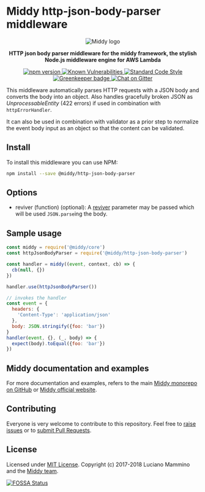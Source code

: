 # Middy http-json-body-parser middleware

<div align="center">
  <img alt="Middy logo" src="https://raw.githubusercontent.com/middyjs/middy/master/docs/img/middy-logo.png"/>
</div>

<div align="center">
  <p><strong>HTTP json body parser middleware for the middy framework, the stylish Node.js middleware engine for AWS Lambda</strong></p>
</div>

<div align="center">
<p>
  <a href="http://badge.fury.io/js/%40middy%2Fhttp-json-body-parser">
    <img src="https://badge.fury.io/js/%40middy%2Fhttp-json-body-parser.svg" alt="npm version" style="max-width:100%;">
  </a>
  <a href="https://snyk.io/test/github/middyjs/middy">
    <img src="https://snyk.io/test/github/middyjs/middy/badge.svg" alt="Known Vulnerabilities" data-canonical-src="https://snyk.io/test/github/middyjs/middy" style="max-width:100%;">
  </a>
  <a href="https://standardjs.com/">
    <img src="https://img.shields.io/badge/code_style-standard-brightgreen.svg" alt="Standard Code Style"  style="max-width:100%;">
  </a>
  <a href="https://greenkeeper.io/">
    <img src="https://badges.greenkeeper.io/middyjs/middy.svg" alt="Greenkeeper badge"  style="max-width:100%;">
  </a>
  <a href="https://gitter.im/middyjs/Lobby">
    <img src="https://badges.gitter.im/gitterHQ/gitter.svg" alt="Chat on Gitter"  style="max-width:100%;">
  </a>
</p>
</div>

This middleware automatically parses HTTP requests with a JSON body and converts the body into an
object. Also handles gracefully broken JSON as *UnprocessableEntity* (422 errors)
if used in combination with `httpErrorHandler`.

It can also be used in combination with validator as a prior step to normalize the
event body input as an object so that the content can be validated.


## Install

To install this middleware you can use NPM:

```bash
npm install --save @middy/http-json-body-parser
```


## Options

- reviver (function) (optional): A [reviver](https://developer.mozilla.org/en-US/docs/Web/JavaScript/Reference/Global_Objects/JSON/parse#Parameters) parameter may be passed which will be used `JSON.parse`ing the body.


## Sample usage

```javascript
const middy = require('@middy/core')
const httpJsonBodyParser = require('@middy/http-json-body-parser')

const handler = middy((event, context, cb) => {
  cb(null, {})
})

handler.use(httpJsonBodyParser())

// invokes the handler
const event = {
  headers: {
    'Content-Type': 'application/json'
  },
  body: JSON.stringify({foo: 'bar'})
}
handler(event, {}, (_, body) => {
  expect(body).toEqual({foo: 'bar'})
})
```


## Middy documentation and examples

For more documentation and examples, refers to the main [Middy monorepo on GitHub](https://github.com/middyjs/middy) or [Middy official website](https://middy.js.org).


## Contributing

Everyone is very welcome to contribute to this repository. Feel free to [raise issues](https://github.com/middyjs/middy/issues) or to [submit Pull Requests](https://github.com/middyjs/middy/pulls).


## License

Licensed under [MIT License](LICENSE). Copyright (c) 2017-2018 Luciano Mammino and the [Middy team](https://github.com/middyjs/middy/graphs/contributors).

<a href="https://app.fossa.io/projects/git%2Bgithub.com%2Fmiddyjs%2Fmiddy?ref=badge_large">
  <img src="https://app.fossa.io/api/projects/git%2Bgithub.com%2Fmiddyjs%2Fmiddy.svg?type=large" alt="FOSSA Status"  style="max-width:100%;">
</a>
